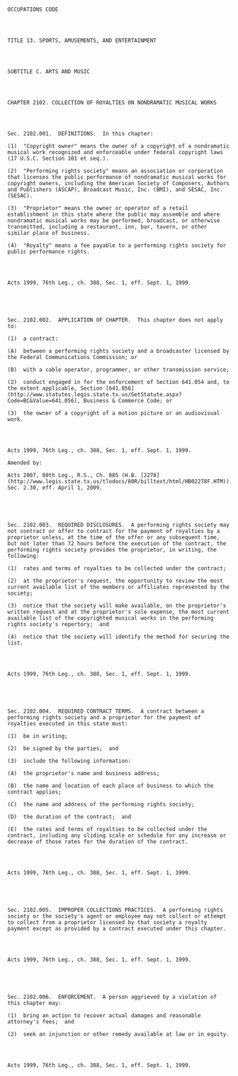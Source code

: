 ﻿
    
    
    	
    					
    
    
    OCCUPATIONS CODE
    
      
    
    
    TITLE 13. SPORTS, AMUSEMENTS, AND ENTERTAINMENT
    
      
    
    
    SUBTITLE C. ARTS AND MUSIC
    
      
    
    
    CHAPTER 2102. COLLECTION OF ROYALTIES ON NONDRAMATIC MUSICAL WORKS
    
      
    
    
    Sec. 2102.001.  DEFINITIONS.  In this chapter:
    
    (1)  "Copyright owner" means the owner of a copyright of a nondramatic musical work recognized and enforceable under federal copyright laws (17 U.S.C. Section 101 et seq.).
    
    (2)  "Performing rights society" means an association or corporation that licenses the public performance of nondramatic musical works for copyright owners, including the American Society of Composers, Authors and Publishers (ASCAP), Broadcast Music, Inc. (BMI), and SESAC, Inc. (SESAC).
    
    (3)  "Proprietor" means the owner or operator of a retail establishment in this state where the public may assemble and where nondramatic musical works may be performed, broadcast, or otherwise transmitted, including a restaurant, inn, bar, tavern, or other similar place of business.
    
    (4)  "Royalty" means a fee payable to a performing rights society for public performance rights.
    
    
    
    
    Acts 1999, 76th Leg., ch. 388, Sec. 1, eff. Sept. 1, 1999.
    
    
    
    
    
    Sec. 2102.002.  APPLICATION OF CHAPTER.  This chapter does not apply to:
    
    (1)  a contract:
    
    (A)  between a performing rights society and a broadcaster licensed by the Federal Communications Commission; or
    
    (B)  with a cable operator, programmer, or other transmission service;
    
    (2)  conduct engaged in for the enforcement of Section 641.054 and, to the extent applicable, Section [641.056](http://www.statutes.legis.state.tx.us/GetStatute.aspx?Code=BC&Value=641.056), Business & Commerce Code; or
    
    (3)  the owner of a copyright of a motion picture or an audiovisual work.
    
    
    
    
    Acts 1999, 76th Leg., ch. 388, Sec. 1, eff. Sept. 1, 1999.
    
    Amended by: 
    
    Acts 2007, 80th Leg., R.S., Ch. 885 (H.B. [2278](http://www.legis.state.tx.us/tlodocs/80R/billtext/html/HB02278F.HTM)), Sec. 2.30, eff. April 1, 2009.
    
    
    
    
    
    Sec. 2102.003.  REQUIRED DISCLOSURES.  A performing rights society may not contract or offer to contract for the payment of royalties by a proprietor unless, at the time of the offer or any subsequent time, but not later than 72 hours before the execution of the contract, the performing rights society provides the proprietor, in writing, the following:
    
    (1)  rates and terms of royalties to be collected under the contract;
    
    (2)  at the proprietor's request, the opportunity to review the most current available list of the members or affiliates represented by the society;
    
    (3)  notice that the society will make available, on the proprietor's written request and at the proprietor's sole expense, the most current available list of the copyrighted musical works in the performing rights society's repertory;  and
    
    (4)  notice that the society will identify the method for securing the list.
    
    
    
    
    Acts 1999, 76th Leg., ch. 388, Sec. 1, eff. Sept. 1, 1999.
    
    
    
    
    
    Sec. 2102.004.  REQUIRED CONTRACT TERMS.  A contract between a performing rights society and a proprietor for the payment of royalties executed in this state must:
    
    (1)  be in writing;
    
    (2)  be signed by the parties;  and
    
    (3)  include the following information:
    
    (A)  the proprietor's name and business address;
    
    (B)  the name and location of each place of business to which the contract applies;
    
    (C)  the name and address of the performing rights society;
    
    (D)  the duration of the contract;  and
    
    (E)  the rates and terms of royalties to be collected under the contract, including any sliding scale or schedule for any increase or decrease of those rates for the duration of the contract.
    
    
    
    
    Acts 1999, 76th Leg., ch. 388, Sec. 1, eff. Sept. 1, 1999.
    
    
    
    
    
    Sec. 2102.005.  IMPROPER COLLECTIONS PRACTICES.  A performing rights society or the society's agent or employee may not collect or attempt to collect from a proprietor licensed by that society a royalty payment except as provided by a contract executed under this chapter.
    
    
    
    
    Acts 1999, 76th Leg., ch. 388, Sec. 1, eff. Sept. 1, 1999.
    
    
    
    
    
    Sec. 2102.006.  ENFORCEMENT.  A person aggrieved by a violation of this chapter may:
    
    (1)  bring an action to recover actual damages and reasonable attorney's fees;  and
    
    (2)  seek an injunction or other remedy available at law or in equity.
    
    
    
    
    Acts 1999, 76th Leg., ch. 388, Sec. 1, eff. Sept. 1, 1999.
    
    
    
    
    				
